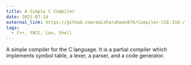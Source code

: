 ```yaml
---
title: A Simple C Compiler
date: 2021-07-14
external_link: https://github.com/maisharahman876/Compiler-CSE-310-/
tags:
  - C++, YACC, Lex, Shell
---
```


A simple compiler for the C language. It is a partial compiler which implements symbol
table, a lexer, a parser, and a code generator.


<!--more-->
